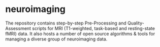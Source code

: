 # neuroimaging

The repository contains step-by-step Pre-Processing and Quality-Assessment scripts for MRI (T1-weighted, task-based and resting-state fMRI) data. It also hosts a number of open source algorithms & tools for managing a diverse group of neuroimaging data.
